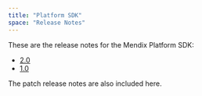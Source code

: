 ```yaml
---
title: "Platform SDK"
space: "Release Notes"
---
```


These are the release notes for the Mendix Platform SDK:

* [2.0](2.0psdk)
* [1.0](1.0psdk)

<div class="alert alert-info">

The patch release notes are also included here.

</div>